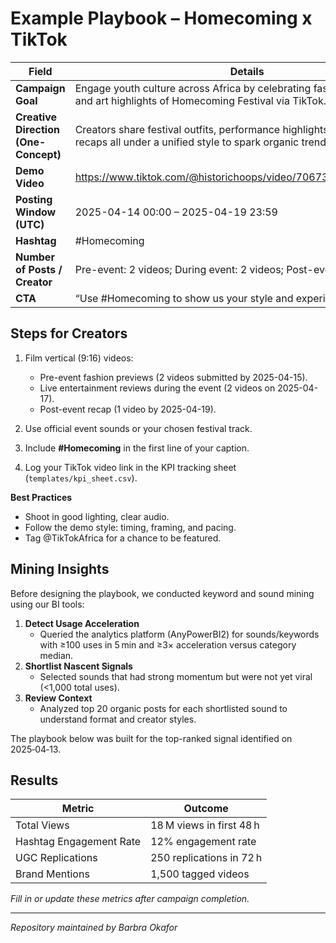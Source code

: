 # Example Playbook – Homecoming x TikTok

| Field | Details |
|-------|---------|
| **Campaign Goal** | Engage youth culture across Africa by celebrating fashion, music, sport and art highlights of Homecoming Festival via TikTok. |
| **Creative Direction (One-Concept)** | Creators share festival outfits, performance highlights, and personal recaps all under a unified style to spark organic trend replication. |
| **Demo Video** | https://www.tiktok.com/@historichoops/video/7067306036322979074 |
| **Posting Window (UTC)** | 2025-04-14 00:00 – 2025-04-19 23:59 |
| **Hashtag** | #Homecoming |
| **Number of Posts / Creator** | Pre-event: 2 videos; During event: 2 videos; Post-event: 1 video |
| **CTA** | “Use #Homecoming to show us your style and experiences!” |

## Steps for Creators

1. Film vertical (9:16) videos:
   - Pre-event fashion previews (2 videos submitted by 2025-04-15).
   - Live entertainment reviews during the event (2 videos on 2025-04-17).
   - Post-event recap (1 video by 2025-04-19).

2. Use official event sounds or your chosen festival track.
3. Include **#Homecoming** in the first line of your caption.
4. Log your TikTok video link in the KPI tracking sheet (`templates/kpi_sheet.csv`).

**Best Practices**
- Shoot in good lighting, clear audio.
- Follow the demo style: timing, framing, and pacing.
- Tag @TikTokAfrica for a chance to be featured.



## Mining Insights

Before designing the playbook, we conducted keyword and sound mining using our BI tools:

1. **Detect Usage Acceleration**  
   - Queried the analytics platform (AnyPowerBI2) for sounds/keywords with ≥100 uses in 5 min and ≥3× acceleration versus category median.  
2. **Shortlist Nascent Signals**  
   - Selected sounds that had strong momentum but were not yet viral (<1,000 total uses).  
3. **Review Context**  
   - Analyzed top 20 organic posts for each shortlisted sound to understand format and creator styles.

The playbook below was built for the top-ranked signal identified on 2025‑04‑13.

## Results

| Metric                   | Outcome                      |
|--------------------------|------------------------------|
| Total Views              | 18 M views in first 48 h     |
| Hashtag Engagement Rate  | 12% engagement rate          |
| UGC Replications         | 250 replications in 72 h     |
| Brand Mentions           | 1,500 tagged videos          |

*Fill in or update these metrics after campaign completion.*

---

*Repository maintained by Barbra Okafor*